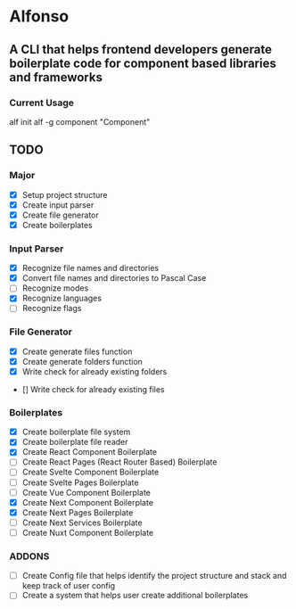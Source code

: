 # Alfonso

## A CLI that helps frontend developers generate boilerplate code for component based libraries and frameworks

### Current Usage
alf init
alf -g component "Component"

## TODO

### Major

- [x] Setup project structure
- [x] Create input parser
- [x] Create file generator
- [x] Create boilerplates

### Input Parser
- [x] Recognize file names and directories
- [x] Convert file names and directories to Pascal Case
- [ ] Recognize modes
- [x] Recognize languages
- [ ] Recognize flags

### File Generator
- [x] Create generate files function
- [x] Create generate folders function
- [x] Write check for already existing folders
- [] Write check for already existing files

### Boilerplates
- [x] Create boilerplate file system
- [x] Create boilerplate file reader
- [x] Create React Component Boilerplate
- [ ] Create React Pages (React Router Based) Boilerplate
- [ ] Create Svelte Component Boilerplate
- [ ] Create Svelte Pages Boilerplate
- [ ] Create Vue Component Boilerplate
- [x] Create Next Component Boilerplate
- [x] Create Next Pages Boilerplate
- [ ] Create Next Services Boilerplate
- [ ] Create Nuxt Component Boilerplate

### ADDONS
- [ ] Create Config file that helps identify the project structure and stack and keep track of user config
- [ ] Create a system that helps user create additional boilerplates
